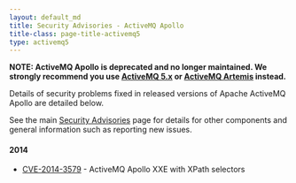 ```yaml
---
layout: default_md
title: Security Advisories - ActiveMQ Apollo
title-class: page-title-activemq5
type: activemq5
---
```


**NOTE: ActiveMQ Apollo is deprecated and no longer maintained. We strongly recommend you use [ActiveMQ 5.x](projects/classic) or [ActiveMQ Artemis](projects/artemis) instead.**

Details of security problems fixed in released versions of Apache ActiveMQ Apollo are detailed below.

See the main [Security Advisories](security-advisories) page for details for other components and general information such as reporting new issues.

#### 2014
*   [CVE-2014-3579](security-advisories.data/CVE-2014-3579-announcement.txt?version=1&modificationDate=1423054118000&api=v2) - ActiveMQ Apollo XXE with XPath selectors



